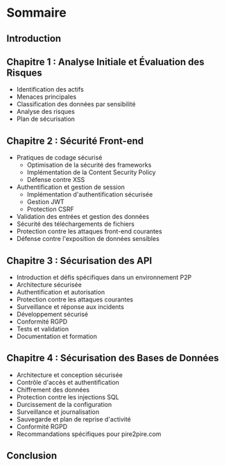 
# Sommaire

## Introduction

## Chapitre 1 : Analyse Initiale et Évaluation des Risques
- Identification des actifs
- Menaces principales
- Classification des données par sensibilité
- Analyse des risques
- Plan de sécurisation

## Chapitre 2 : Sécurité Front-end
- Pratiques de codage sécurisé
  - Optimisation de la sécurité des frameworks
  - Implémentation de la Content Security Policy
  - Défense contre XSS
- Authentification et gestion de session
  - Implémentation d'authentification sécurisée
  - Gestion JWT
  - Protection CSRF
- Validation des entrées et gestion des données
- Sécurité des téléchargements de fichiers
- Protection contre les attaques front-end courantes
- Défense contre l'exposition de données sensibles

## Chapitre 3 : Sécurisation des API
- Introduction et défis spécifiques dans un environnement P2P
- Architecture sécurisée
- Authentification et autorisation
- Protection contre les attaques courantes
- Surveillance et réponse aux incidents
- Développement sécurisé
- Conformité RGPD
- Tests et validation
- Documentation et formation

## Chapitre 4 : Sécurisation des Bases de Données
- Architecture et conception sécurisée
- Contrôle d'accès et authentification
- Chiffrement des données
- Protection contre les injections SQL
- Durcissement de la configuration
- Surveillance et journalisation
- Sauvegarde et plan de reprise d'activité
- Conformité RGPD
- Recommandations spécifiques pour pire2pire.com

## Conclusion